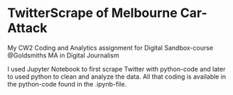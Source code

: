 # TwitterScrape of Melbourne Car-Attack
My CW2 Coding and Analytics assignment for Digital Sandbox-course @Goldsmiths MA in Digital Journalism

I used Jupyter Notebook to first scrape Twitter with python-code and later to used python to clean and analyze the data. All that coding is available in the python-code found in the .ipynb-file.
